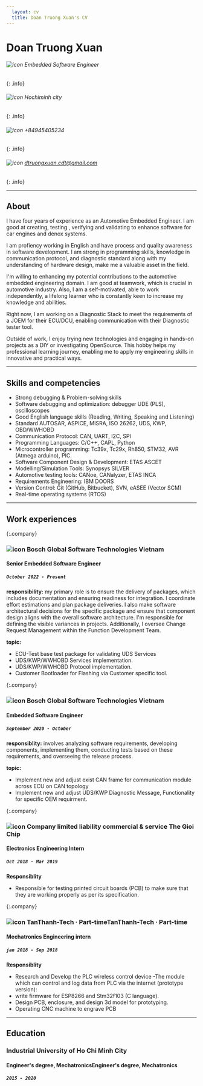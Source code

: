 ```yaml
---
  layout: cv
  title: Doan Truong Xuan's CV  
---
```

# Doan Truong Xuan

###### ![icon](https://cdn-icons-png.flaticon.com/128/6009/6009939.png) Embedded Software Engineer

{: .info}

###### ![icon](https://cdn-icons-png.flaticon.com/128/3425/3425073.png) Hochiminh city

{: .info}

###### ![icon](https://cdn-icons-png.flaticon.com/128/12549/12549243.png) +84945405234

{: .info}

###### ![icon](https://cdn-icons-png.flaticon.com/128/5968/5968534.png) <dtruongxuan.cdt@gmail.com>

{: .info}

---

## About

I have four years of experience as an Automotive Embedded Engineer. I am good at creating, testing , verifying and validating to enhance software for car engines and denox systems.

I am profiency working in English and have process and quality awareness in software development. I am strong in programming skills, knowledge in communication protocol, and diagnostic standard along with my understanding of hardware design, make me a valuable asset in the field.

I'm willing to enhancing my potential contributions to the automotive embedded engineering domain. I am good at teamwork, which is crucial in automotive industry. Also, I am a self-motivated, able to work independently, a lifelong learner who is constantly keen to increase my knowledge and abilities.

Right now, I am working on a Diagnostic Stack to meet the requirements of a JOEM for their ECU/DCU, enabling communication with their Diagnostic tester tool.

Outside of work, I enjoy trying new technologies and engaging in hands-on projects as a DIY or investigating OpenSource. This hobby helps my professional learning journey, enabling me to apply my engineering skills in innovative and practical ways.

---

## Skills and competencies

- Strong debugging & Problem-solving skills
- Software debugging and optimization: debugger UDE (PLS), oscilloscopes
- Good English language skills (Reading, Writing, Speaking and Listening)
- Standard AUTOSAR, ASPICE, MISRA, ISO 26262, UDS, KWP, OBD/WWHOBD
- Communication Protocol: CAN, UART, I2C, SPI
- Programming Languages: C/C++, CAPL, Python
- Microcontroller programming: Tc39x, Tc29x, Rh850, STM32, AVR (Atmega arduino), PIC.
- Software Component Design & Development: ETAS ASCET
- Modelling/Simulation Tools: Synopsys SILVER
- Automotive testing tools: CANoe, CANalyzer, ETAS INCA
- Requirements Engineering: IBM DOORS
- Version Control: Git (GitHub, Bitbucket), SVN, eASEE (Vector SCM)
- Real-time operating systems (RTOS)

---

## Work experiences

{:.company}
### ![icon](https://upload.wikimedia.org/wikipedia/commons/thumb/1/16/Bosch-logo.svg/433px-Bosch-logo.svg.png) Bosch Global Software Technologies Vietnam


#### Senior Embedded Software Engineer

##### `October 2022 - Present`

**responsibility:** my primary role is to ensure the delivery of packages, which includes documentation and ensuring readiness for integration. I coordinate effort estimations and plan package deliveries. I also make software architectural decisions for the specific package and ensure that component design aligns with the overall software architecture. I'm responsible for defining the visible variances in projects. Additionally, I oversee Change Request Management within the Function Development Team.

**topic:**

- ECU-Test base test package for validating UDS Services
- UDS/KWP/WWHOBD Services implementation.
- UDS/KWP/WWHOBD Protocol implementation.
- Customer Bootloader for Flashing via Customer specific tool.

{:.company}
### ![icon](https://upload.wikimedia.org/wikipedia/commons/thumb/1/16/Bosch-logo.svg/433px-Bosch-logo.svg.png) Bosch Global Software Technologies Vietnam


#### Embedded Software Engineer

##### `September 2020 - October`

**responsiblity:** involves analyzing software requirements, developing components, implementing them, conducting tests based on these requirements, and overseeing the release process.

**topic:**

- Implement new and adjust exist CAN frame for communication module across ECU on CAN topology
- Implement new and adjust UDS/KWP Diagnostic Message, Functionality for specific OEM requirment.

{:.company}
### ![icon](https://theme.hstatic.net/1000292825/1000385496/14/logo.png?v=168) Company limited liability commercial & service The Gioi Chip


#### Electronics Engineering Intern

##### `Oct 2018 - Mar 2019`

**Responsiblity**

- Responsible for testing printed circuit boards (PCB) to make sure that they are working properly as per its specification.

{:.company}
### ![icon](https://tanthanh-tech.vn/wp-content/uploads/2021/07/tech-logo-ko-nen-ngang-1.png) TanThanh-Tech · Part-timeTanThanh-Tech · Part-time


#### Mechatronics Engineering intern

##### `jan 2018 - Sep 2018`

**Responsiblity**

- Research and Develop the PLC wireless control device -The module which can control and log data from PLC via the internet (prototype version):
- write firmware for ESP8266 and Stm32f103 (C language).
- Design PCB, enclosure, and design 3d model for prototyping.
- Operating CNC machine to engrave PCB

---

## Education

### Industrial University of Ho Chi Minh City

#### Engineer's degree, MechatronicsEngineer's degree, Mechatronics

##### `2015 - 2020`

[^1]: This is the footnote.
